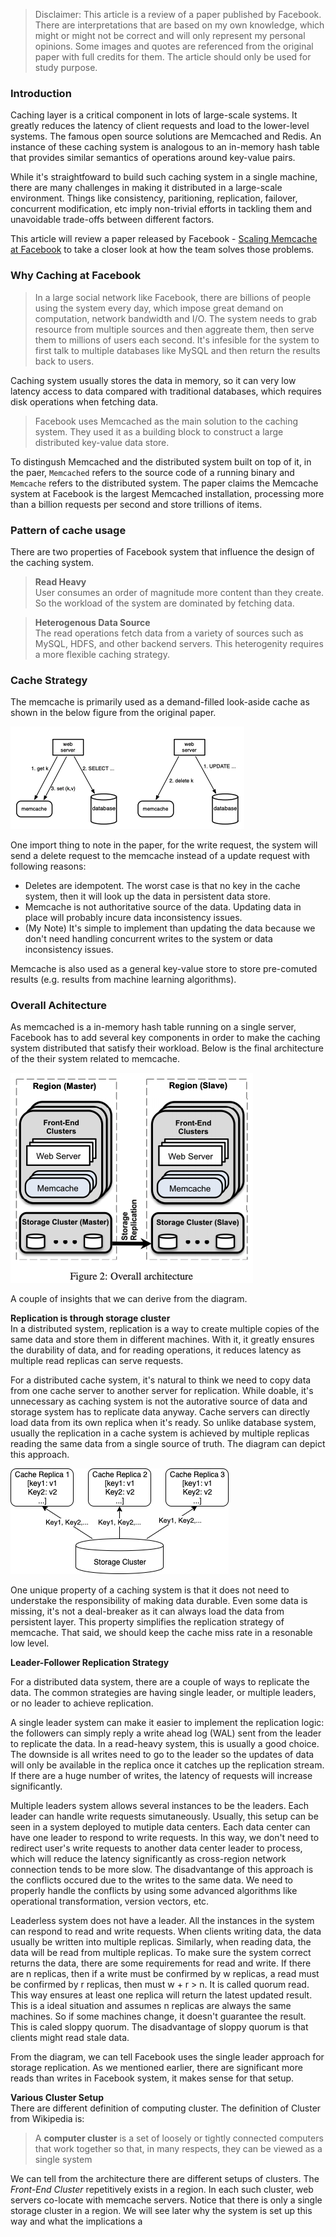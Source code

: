 > Disclaimer: This article is a review of a paper published by Facebook. There are interpretations that are based on my own knowledge, which might or might not be correct and will only represent my personal opinions. Some images and quotes are referenced from the original paper with full credits for them. The article should only be used for study purpose.

### Introduction

Caching layer is a critical component in lots of large-scale systems. It greatly reduces the latency of client requests and load to the lower-level systems. The famous open source solutions are Memcached and Redis. An instance of these caching system is analogous to an in-memory hash table that provides similar semantics of operations around key-value pairs. 

While it's straightfoward to build such caching system in a single machine, there are many challenges in making it distributed in a large-scale environment. Things like consistency, paritioning, replication, failover, concurrent modification, etc imply non-trivial efforts in tackling them and unavoidable trade-offs between different factors.

This article will review a paper released by Facebook - [Scaling Memcache at Facebook](https://research.fb.com/publications/scaling-memcache-at-facebook/) to take a closer look at how the team solves those problems. 

### Why Caching at Facebook

> In a large social network like Facebook, there are billions of people using the system every day, which impose great demand on computation, network bandwidth and I/O. The system needs to grab resource from multiple sources and then aggreate them, then serve them to millions of users each second. It's infesible for the system to first talk to multiple databases like MySQL and then return the results back to users. 

Caching system usually stores the data in memory, so it can very low latency access to data compared with traditional databases, which requires disk operations when fetching data.

> Facebook uses Memcached as the main solution to the caching system. They used it as a building block to construct a large distributed key-value data store. 

To distingush Memcached and the distributed system built on top of it, in the paer, `Memcached` refers to the source code of a running binary and `Memcache` refers to the distributed system. The paper claims the Memcache system at Facebook is the largest Memcached installation, processing more than a billion requests per second and store trillions of items.

### Pattern of cache usage

There are two properties of Facebook system that influence the design of the caching system.

> **Read Heavy** <br/>
User consumes an order of magnitude more content than they create. So the workload of the system are dominated by fetching data.

> **Heterogenous Data Source** <br/>
The read operations fetch data from a variety of sources such as MySQL, HDFS, and other backend servers. This heterogenity requires a more flexible caching strategy.

### Cache Strategy 

The memcache is primarily used as a demand-filled look-aside cache as shown in the below figure from the original paper. 

![Figure 1: Look-aside cache](/assets/Figure1.png)

One import thing to note in the paper, for the write request, the system will send a delete request to the memcache instead of a update request with following reasons:

* Deletes are idempotent. The worst case is that no key in the cache system, then it will look up the data in persistent data store. 
* Memcache is not authoritative source of the data. Updating data in place will probably incure data inconsistency issues.
* (My Note) It's simple to implement than updating the data because we don't need handling concurrent writes to the system or data inconsistency issues.

Memcache is also used as a general key-value store to store pre-comuted results (e.g. results from machine learning algorithms).

### Overall Achitecture

As memcached is a in-memory hash table running on a single server, Facebook has to add several key components in order to make the caching system distributed that satisfy their workload. Below is the final architecture of the their system related to memcache.

![Figure 2: Overall achitecture](/assets/Figure2.png)

A couple of insights that we can derive from the diagram. 

**Replication is through storage cluster** <br/>
In a distributed system, replication is a way to create multiple copies of the same data and store them in different machines. With it, it greatly ensures the durability of data, and for reading operations, it reduces latency as multiple read replicas can serve requests.

For a distributed cache system, it's natural to think we need to copy data from one cache server to another server for replication. While doable, it's unnecessary as caching system is not the autorative source of data and storage system has to replicate data anyway. Cache servers can directly load data from its own replica when it's ready. So unlike database system, usually the replication in a cache system is achieved by multiple replicas reading the same data from a single source of truth. The diagram can depict this approach.

![Figure 3: Replication in cache system](/assets/Figure3.png)

One unique property of a caching system is that it does not need to understake the responsibility of making data durable. Even some data is missing, it's not a deal-breaker as it can always load the data from persistent layer. This property simplifies the replication strategy of memcache. That said, we should keep the cache miss rate in a resonable low level.

**Leader-Follower Replication Strategy** <br/>

For a distributed data system, there are a couple of ways to replicate the data. The common strategies are having single leader, or multiple leaders, or no leader to achieve replication. 

A single leader system can make it easier to implement the replication logic: the followers can simply reply a write ahead log (WAL) sent from the leader to replicate the data. In a read-heavy system, this is usually a good choice. The downside is all writes need to go to the leader so the updates of data will only be available in the replica once it catches up the replication stream. If there are a huge number of writes, the latency of requests will increase significantly. 

Multiple leaders system allows several instances to be the leaders. Each leader can handle write requests simutaneously. Usually, this setup can be seen in a system deployed to mutiple data centers. Each data center can have one leader to respond to write requests. In this way, we don't need to redirect user's write requests to another data center leader to process, which will reduce the latency significantly as cross-region network connection tends to be more slow. The disadvantange of this approach is the conflicts occured due to the writes to the same data. We need to properly handle the conflicts by using some advanced algorithms like operational transformation, version vectors, etc.

Leaderless system does not have a leader. All the instances in the system can respond to read and write requests. When clients writing data, the data usually be written into multiple replicas. Similarly, when reading data, the data will be read from multiple replicas. To make sure the system correct returns the data, there are some requirements for read and write. If there are n replicas, then if a write must be confirmed by w replicas, a read must be confirmed by r replicas, then must w + r > n. It is called quorum read. This way ensures at least one replica will return the latest updated result. This is a ideal situation and assumes n replicas are always the same machines. So if some machines change, it doesn't guarantee the result. This is caled sloppy quorum. The disadvantage of sloppy quorum is that clients might read stale data.

From the diagram, we can tell Facebook uses the single leader approach for storage replication. As we mentioned earlier, there are significant more reads than writes in Facebook system, it makes sense for that setup.

**Various Cluster Setup** <br/>
There are different definition of computing cluster. The definition of Cluster from Wikipedia is:
> A **computer cluster** is a set of loosely or tightly connected computers that work together so that, in many respects, they can be viewed as a single system

We can tell from the architecture there are different setups of clusters. The *Front-End Cluster* repetitively exists in a region. In each such cluster, web servers co-locate with memcache servers. Notice that there is only a single storage cluster in a region. We will see later why the system is set up this way and what the implications a



<!--stackedit_data:
eyJoaXN0b3J5IjpbLTQ5Nzk4OTIwOCwtMTQ4ODMyODUzOSwtMT
c4Mjk1NTEyNCwtNzM1NDk3NjY3LDEzMTc2NjA1MzIsNjkxMDA5
MzI0LDE4NTM0OTE3NV19
-->